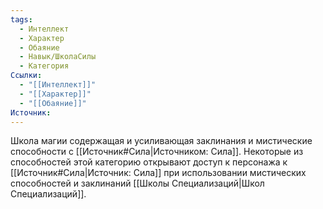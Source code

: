 ```yaml
---
tags:
  - Интеллект
  - Характер
  - Обаяние
  - Навык/ШколаСилы
  - Категория
Ссылки:
  - "[[Интеллект]]"
  - "[[Характер]]"
  - "[[Обаяние]]"
Источник:
---
```

Школа магии содержащая и усиливающая заклинания и мистические способности с [[Источник#Сила|Источником: Сила]]. Некоторые из способностей этой категорию открывают доступ к персонажа к [[Источник#Сила|Источник: Сила]] при использовании мистических способностей и заклинаний [[Школы Специализаций|Школ Специализаций]]. 